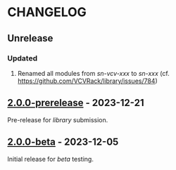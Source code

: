 # CHANGELOG

## Unrelease

### Updated
1. Renamed all modules from _sn-vcv-xxx_ to _sn-xxx_ (cf. https://github.com/VCVRack/library/issues/784)


## [2.0.0-prerelease](https://github.com/transcriptaze/sn-vcv/releases/tag/v2.0.0) - 2023-12-21

Pre-release for _library_ submission.


## [2.0.0-beta](https://github.com/transcriptaze/sn-vcv/releases/tag/v2.0.0) - 2023-12-05

Initial release for _beta_ testing.

